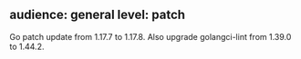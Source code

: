 audience: general
level: patch
---
Go patch update from 1.17.7 to 1.17.8. Also upgrade golangci-lint from 1.39.0 to 1.44.2.
